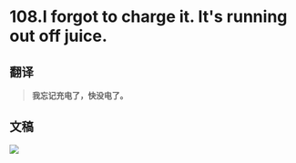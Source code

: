# 108.I forgot to charge it. It's running out off juice.

## 翻译

> **我忘记充电了，快没电了。**

## 文稿

![](https://cdn.jsdelivr.net/gh/imtianx/speaking180/img/108.jpg)

